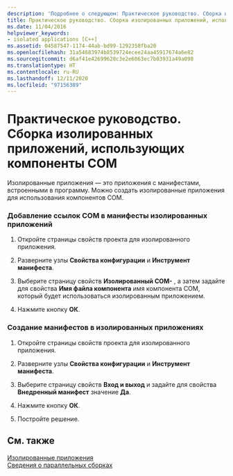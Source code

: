 ```yaml
---
description: 'Подробнее о следующем: Практическое руководство. Сборка изолированных приложений, использующих компоненты СОМ'
title: Практическое руководство. Сборка изолированных приложений, использующих компоненты СОМ
ms.date: 11/04/2016
helpviewer_keywords:
- isolated applications [C++]
ms.assetid: 04587547-1174-44ab-bd99-1292358fba20
ms.openlocfilehash: 31a54683974b8539724ecee24aa45917674a6e82
ms.sourcegitcommit: d6af41e42699628c3e2e6063ec7b03931a49a098
ms.translationtype: HT
ms.contentlocale: ru-RU
ms.lasthandoff: 12/11/2020
ms.locfileid: "97156389"
---
```

# <a name="how-to-build-isolated-applications-to-consume-com-components"></a>Практическое руководство. Сборка изолированных приложений, использующих компоненты СОМ

Изолированные приложения — это приложения с манифестами, встроенными в программу. Можно создать изолированные приложения для использования компонентов COM.

### <a name="to-add-com-references-to-manifests-of-isolated-applications"></a>Добавление ссылок COM в манифесты изолированных приложений

1. Откройте страницы свойств проекта для изолированного приложения.

1. Разверните узлы **Свойства конфигурации** и **Инструмент манифеста**.

1. Выберите страницу свойств **Изолированный COM-** , а затем задайте для свойства **Имя файла компонента** имя компонента COM, который будет использоваться изолированным приложением.

1. Нажмите кнопку **ОК**.

### <a name="to-build-manifests-into-isolated-applications"></a>Создание манифестов в изолированных приложениях

1. Откройте страницы свойств проекта для изолированного приложения.

1. Разверните узлы **Свойства конфигурации** и **Инструмент манифеста**.

1. Выберите страницу свойств **Вход и выход** и задайте для свойства **Внедренный манифест** значение **Да**.

1. Нажмите кнопку **ОК**.

1. Постройте решение.

## <a name="see-also"></a>См. также

[Изолированные приложения](/windows/win32/SbsCs/isolated-applications)<br/>
[Сведения о параллельных сборках](/windows/win32/SbsCs/about-side-by-side-assemblies-)
